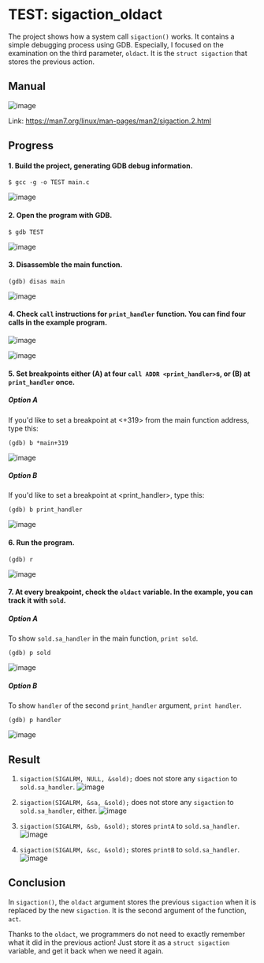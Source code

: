 # TEST: sigaction_oldact
The project shows how a system call `sigaction()` works. It contains a simple debugging process using GDB. Especially, I focused on the examination on the third parameter, `oldact`. It is the `struct sigaction` that stores the previous action.

## Manual
![image](https://github.com/user-attachments/assets/3e021068-c965-4843-82cc-ffa11a9d86b3)

Link: https://man7.org/linux/man-pages/man2/sigaction.2.html

## Progress
#### 1. Build the project, generating GDB debug information.

```
$ gcc -g -o TEST main.c
```

![image](https://github.com/user-attachments/assets/bf572a4c-d316-429a-91c6-2e8d04830bc5)

#### 2. Open the program with GDB.

```
$ gdb TEST
```

![image](https://github.com/user-attachments/assets/925a105a-75ba-4fa2-9117-be424c8735eb)

#### 3. Disassemble the main function.

```
(gdb) disas main
```

![image](https://github.com/user-attachments/assets/3165f88f-dbc6-43f8-9c34-88d1e1e3bb4a)

#### 4. Check `call` instructions for `print_handler` function. You can find four calls in the example program.

![image](https://github.com/user-attachments/assets/54600991-386e-4564-8d7e-96e47760bee3)

![image](https://github.com/user-attachments/assets/6a4dc4f9-fa39-4463-ac72-3620a0995d0c)

#### 5. Set breakpoints either (A) at four `call ADDR <print_handler>`s, or (B) at `print_handler` once.

##### Option A
If you'd like to set a breakpoint at <+319> from the main function address, type this:
```
(gdb) b *main+319
```

![image](https://github.com/user-attachments/assets/ad9d8de4-9860-4207-8c6c-739c9f2f3ec7)

##### Option B
If you'd like to set a breakpoint at <print_handler>, type this:
```
(gdb) b print_handler
```

![image](https://github.com/user-attachments/assets/a6ea5ac9-b024-4538-be57-d5ba051f571b)

#### 6. Run the program.

```
(gdb) r
```

![image](https://github.com/user-attachments/assets/2a05a3d7-7020-40f2-9d6f-75a292e79ca0)

#### 7. At every breakpoint, check the `oldact` variable. In the example, you can track it with `sold`.

##### Option A
To show `sold.sa_handler` in the main function, `print sold`.

```
(gdb) p sold
```

![image](https://github.com/user-attachments/assets/ee35c4ad-0ef1-4a51-b9f4-8ef905d13261)

##### Option B
To show `handler` of the second `print_handler` argument, `print handler`.

```
(gdb) p handler
```

![image](https://github.com/user-attachments/assets/478d9ae7-a9c2-4ec7-b104-ebe752c99f0d)

## Result
1. `sigaction(SIGALRM, NULL, &sold);` does not store any `sigaction` to `sold.sa_handler`.
![image](https://github.com/user-attachments/assets/7ebb8a3c-89b0-4555-b6e7-95eec8539645)

2. `sigaction(SIGALRM, &sa, &sold);` does not store any `sigaction` to `sold.sa_handler`, either.
![image](https://github.com/user-attachments/assets/6f8215cb-739b-4808-bc88-4feaa940be65)

3. `sigaction(SIGALRM, &sb, &sold);` stores `printA` to `sold.sa_handler`.
![image](https://github.com/user-attachments/assets/ff92e4a9-341a-4f6d-ae2d-95510e57640b)

4. `sigaction(SIGALRM, &sc, &sold);` stores `printB` to `sold.sa_handler`.
![image](https://github.com/user-attachments/assets/b5062267-76cb-4a63-92a9-1db9571426c8)

## Conclusion
In `sigaction()`, the `oldact` argument stores the previous `sigaction` when it is replaced by the new `sigaction`. It is the second argument of the function, `act`.

Thanks to the `oldact`, we programmers do not need to exactly remember what it did in the previous action! Just store it as a `struct sigaction` variable, and get it back when we need it again.
